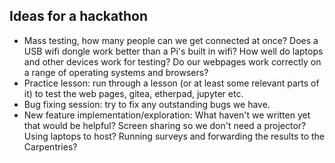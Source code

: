 ## Ideas for a hackathon

* Mass testing, how many people can we get connected at once? Does a USB wifi dongle work better than a Pi's built in wifi? How well do laptops and other devices work for testing? Do our webpages work correctly on a range of operating systems and browsers?
* Practice lesson: run through a lesson (or at least some relevant parts of it) to test the web pages, gitea, etherpad, jupyter etc. 
* Bug fixing session: try to fix any outstanding bugs we have. 
* New feature implementation/exploration: What haven't we written yet that would be helpful? Screen sharing so we don't need a projector? Using laptops to host? Running surveys and forwarding the results to the Carpentries? 
